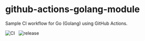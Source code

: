 # github-actions-golang-module
Sample CI workflow for Go (Golang) using GitHub Actions.

![CI](https://github.com/thatisuday/github-actions-golang-module/workflows/CI/badge.svg) &nbsp;
![release](https://github.com/thatisuday/github-actions-golang-module/workflows/release/badge.svg)
